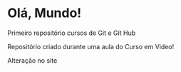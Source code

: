 # Olá, Mundo!
 Primeiro repositório cursos de Git e Git Hub

Repositório criado durante uma aula do Curso em Video!

Alteração  no site 
